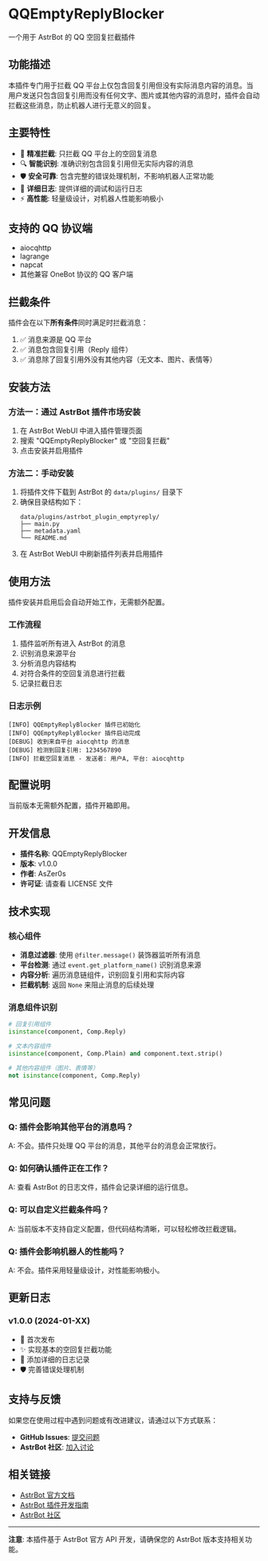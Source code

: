 # QQEmptyReplyBlocker

一个用于 AstrBot 的 QQ 空回复拦截插件

## 功能描述

本插件专门用于拦截 QQ 平台上仅包含回复引用但没有实际消息内容的消息。当用户发送只包含回复引用而没有任何文字、图片或其他内容的消息时，插件会自动拦截这些消息，防止机器人进行无意义的回复。

## 主要特性

- 🎯 **精准拦截**: 只拦截 QQ 平台上的空回复消息
- 🔍 **智能识别**: 准确识别包含回复引用但无实际内容的消息
- 🛡️ **安全可靠**: 包含完整的错误处理机制，不影响机器人正常功能
- 📝 **详细日志**: 提供详细的调试和运行日志
- ⚡ **高性能**: 轻量级设计，对机器人性能影响极小

## 支持的 QQ 协议端

- aiocqhttp
- lagrange  
- napcat
- 其他兼容 OneBot 协议的 QQ 客户端

## 拦截条件

插件会在以下**所有条件**同时满足时拦截消息：

1. ✅ 消息来源是 QQ 平台
2. ✅ 消息包含回复引用（Reply 组件）
3. ✅ 消息除了回复引用外没有其他内容（无文本、图片、表情等）

## 安装方法

### 方法一：通过 AstrBot 插件市场安装

1. 在 AstrBot WebUI 中进入插件管理页面
2. 搜索 "QQEmptyReplyBlocker" 或 "空回复拦截"
3. 点击安装并启用插件

### 方法二：手动安装

1. 将插件文件下载到 AstrBot 的 `data/plugins/` 目录下
2. 确保目录结构如下：
   ```
   data/plugins/astrbot_plugin_emptyreply/
   ├── main.py
   ├── metadata.yaml
   └── README.md
   ```
3. 在 AstrBot WebUI 中刷新插件列表并启用插件

## 使用方法

插件安装并启用后会自动开始工作，无需额外配置。

### 工作流程

1. 插件监听所有进入 AstrBot 的消息
2. 识别消息来源平台
3. 分析消息内容结构
4. 对符合条件的空回复消息进行拦截
5. 记录拦截日志

### 日志示例

```
[INFO] QQEmptyReplyBlocker 插件已初始化
[INFO] QQEmptyReplyBlocker 插件启动完成
[DEBUG] 收到来自平台 aiocqhttp 的消息
[DEBUG] 检测到回复引用: 1234567890
[INFO] 拦截空回复消息 - 发送者: 用户A, 平台: aiocqhttp
```

## 配置说明

当前版本无需额外配置，插件开箱即用。

## 开发信息

- **插件名称**: QQEmptyReplyBlocker
- **版本**: v1.0.0
- **作者**: AsZer0s
- **许可证**: 请查看 LICENSE 文件

## 技术实现

### 核心组件

- **消息过滤器**: 使用 `@filter.message()` 装饰器监听所有消息
- **平台检测**: 通过 `event.get_platform_name()` 识别消息来源
- **内容分析**: 遍历消息链组件，识别回复引用和实际内容
- **拦截机制**: 返回 `None` 来阻止消息的后续处理

### 消息组件识别

```python
# 回复引用组件
isinstance(component, Comp.Reply)

# 文本内容组件
isinstance(component, Comp.Plain) and component.text.strip()

# 其他内容组件（图片、表情等）
not isinstance(component, Comp.Reply)
```

## 常见问题

### Q: 插件会影响其他平台的消息吗？
A: 不会。插件只处理 QQ 平台的消息，其他平台的消息会正常放行。

### Q: 如何确认插件正在工作？
A: 查看 AstrBot 的日志文件，插件会记录详细的运行信息。

### Q: 可以自定义拦截条件吗？
A: 当前版本不支持自定义配置，但代码结构清晰，可以轻松修改拦截逻辑。

### Q: 插件会影响机器人的性能吗？
A: 不会。插件采用轻量级设计，对性能影响极小。

## 更新日志

### v1.0.0 (2024-01-XX)
- 🎉 首次发布
- ✨ 实现基本的空回复拦截功能
- 📝 添加详细的日志记录
- 🛡️ 完善错误处理机制

## 支持与反馈

如果您在使用过程中遇到问题或有改进建议，请通过以下方式联系：

- **GitHub Issues**: [提交问题](https://github.com/AsZer0s/astrbot_plugin_emptyreply/issues)
- **AstrBot 社区**: [加入讨论](https://astrbot.app)

## 相关链接

- [AstrBot 官方文档](https://docs.astrbot.app)
- [AstrBot 插件开发指南](https://docs.astrbot.app/dev/star/plugin.html)
- [AstrBot 社区](https://astrbot.app)

---

**注意**: 本插件基于 AstrBot 官方 API 开发，请确保您的 AstrBot 版本支持相关功能。
